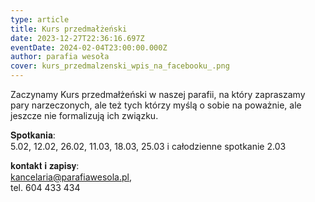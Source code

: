 ```yaml
---
type: article
title: Kurs przedmałżeński
date: 2023-12-27T22:36:16.697Z
eventDate: 2024-02-04T23:00:00.000Z
author: parafia wesoła
cover: kurs_przedmalzenski_wpis_na_facebooku_.png
---
```

<!--StartFragment-->

Zaczynamy Kurs przedmałżeński w naszej parafii, na który zapraszamy pary narzeczonych, ale też tych którzy myślą o sobie na poważnie, ale jeszcze nie formalizują ich związku.

𝐒𝐩𝐨𝐭𝐤𝐚𝐧𝐢𝐚:\
5.02, 12.02, 26.02, 11.03, 18.03, 25.03 i całodzienne spotkanie 2.03

𝐤𝐨𝐧𝐭𝐚𝐤𝐭 𝐢 𝐳𝐚𝐩𝐢𝐬𝐲:\
[](<>)kancelaria@parafiawesola.pl,\
tel. 604 433 434

<!--EndFragment-->